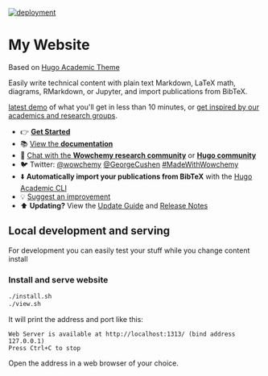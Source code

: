 [![deployment](https://github.com/dhschall/dhschall.github.io/actions/workflows/gh-pages.yml/badge.svg)](https://github.com/dhschall/dhschall.github.io/actions/workflows/gh-pages.yml)

# My Website

Based on [Hugo Academic Theme](https://github.com/wowchemy/starter-hugo-academic)

Easily write technical content with plain text Markdown, LaTeX math, diagrams, RMarkdown, or Jupyter, and import publications from BibTeX.

[latest demo](https://academic-demo.netlify.app/) of what you'll get in less than 10 minutes, or [get inspired by our academics and research groups](https://wowchemy.com/creators/).


- 👉 [**Get Started**](https://wowchemy.com/hugo-themes/)
- 📚 [View the **documentation**](https://wowchemy.com/docs/)
- 💬 [Chat with the **Wowchemy research community**](https://discord.gg/z8wNYzb) or [**Hugo community**](https://discourse.gohugo.io)
- 🐦 Twitter: [@wowchemy](https://twitter.com/wowchemy) [@GeorgeCushen](https://twitter.com/GeorgeCushen) [#MadeWithWowchemy](https://twitter.com/search?q=(%23MadeWithWowchemy%20OR%20%23MadeWithAcademic)&src=typed_query)
- ⬇️ **Automatically import your publications from BibTeX** with the [Hugo Academic CLI](https://github.com/wowchemy/hugo-academic-cli)
- 💡 [Suggest an improvement](https://github.com/wowchemy/wowchemy-hugo-themes/issues)
- ⬆️ **Updating?** View the [Update Guide](https://wowchemy.com/docs/hugo-tutorials/update/) and [Release Notes](https://github.com/wowchemy/wowchemy-hugo-themes/releases)


## Local development and serving
For development you can easily test your stuff while you change content install
### Install and serve website
```bash
./install.sh
./view.sh
```
It will print the address and port like this:
```
Web Server is available at http://localhost:1313/ (bind address 127.0.0.1)
Press Ctrl+C to stop
```
Open the address in a web browser of your choice.